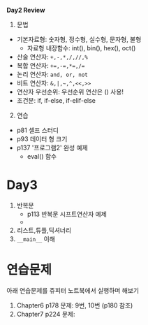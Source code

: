 
**Day2 Review**

1. 문법
 - 기본자료형: 숫자형, 정수형, 실수형, 문자형, 불형
     - 자료형 내장함수: int(), bin(), hex(), oct()
 - 산술 연산자: `+,-,*,/,//,%`
 - 복합 연산자: `+=,-=,*=,/=`
 - 논리 연산자: `and, or, not`
 - 비트 연산자: `&,|,~,^,<<,>>`
 - 연산자 우선순위: 우선순위 연산은 () 사용!
 - 조건문: if, if-else, if-elif-else

2. 연습
 - p81 셀프 스터디
 - p93 데이터 형 크기
 - p137 '프로그램2' 완성 예제
      - eval() 함수

# Day3 

1. 반복문
   - p113 반복문 시프트연산자 예제
   - 
3. 리스트,튜플,딕셔너리
4. `__main__` 이해


# 연습문제

아래 연습문제를 쥬피터 노트북에서 실행하며 해보기

1. Chapter6 p178 문제: 9번, 10번 (p180 참조)
2. Chapter7 p224 문제: 

